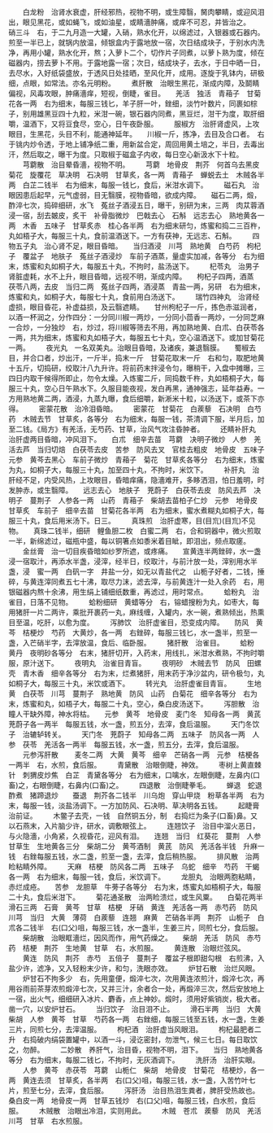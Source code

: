 <!-- { "loadSidebar": true } -->
　　白龙粉　治肾水衰虚，肝经邪热，视物不明，或生障翳，胬肉攀睛，或迎风泪出，眼见黑花，或如蝇飞，或如油星，或睛濇肿痛，或痒不可忍，并皆治之。　　硝三斗　右，于二九月造一大罐，入硝，熟水化开，以绵滤过，入银器或石器内。煎至一半已上，就锅内放温，倾银盒内于露地放一宿，次日结成块子，于别水内洗净，再用小罐，熟水化开，熬；入萝卜二个，切作片子同煮，以萝卜熟为度，倾在磁器内，捞去萝卜不用。于露地露一宿；次日，结成块子，去水，于日中晒一日，去尽水，入好纸袋盛放，于透风日处挂晒，至风化开，成用。逐旋于乳钵内，研极细，点眼，如常法。亦名元明粉。
　　煮肝散　治眼生黑花，渐成内障，及鬬睛偏视，风毒攻眼，肿痛濇痒，短视，倒睫，雀目。　　羌活　独活　青葙子　甘菊花各一两　右为细末，每服三钱匕，羊子肝一叶，銼细，淡竹叶数片，同裹如棕子，别用雄黑豆四十九粒，米泔一碗，银石器内同煮，黑豆烂，泔干为度，取肝细嚼，温酒下，又将豆食尽，空心，日午夜卧服。
　　服椒方　治肝肾虚风，上攻眼目，生黑花，头目不利，能通神延年。　　川椒一斤，拣净，去目及合口者。　右于铫内炒令透，于地上铺净纸二重，用新盆合定，周回用黄土培之，半日，去毒出汗，然后取之，曝干为度。只取椒于磁盒子内收，每日空心新汲水下十粒。
　　芎藭散　治目晕昏濇，视物不明。
　　芎藭　地骨皮　荆芥　何首乌去黑皮　菊花　旋覆花　草决明　石决明　甘草炙，各一两　青葙子　蝉蜕去土　木贼各半两　白芷二钱半　右为细末，每服一钱匕，食后，米泔水调下。
　　磁石丸　治眼因患后起早，元气虚弱，目无翳膜，视物昏暗，欲成内障。　　磁石二两，煅，酢淬七次，捣碎细研，水飞　菟丝子酒浸五日，曝干，别研为末，三两　肉苁蓉酒浸一宿，刮去皴皮，炙干　补骨脂微炒　巴戟去心　石斛　远志去心　熟地黄各一两　木香　五味子　甘草炙赤　桂心各半两　右为细末研匀，炼蜜和捣二三百杵，丸如梧子大，每服三十丸，食前温酒送下。一方有茯神，无远志、石斛。
　　四物五子丸　治心肾不足，眼目昏暗。　　当归酒浸　川芎　熟地黄　白芍药　枸杞子　覆盆子　地肤子　菟丝子酒浸炒　车前子酒蒸，量虚实加减，各等分　右为细末，炼蜜和丸如桐子大，每服五十丸，不拘时，盐汤送下。
　　杞苓丸　治男子肾脏虚耗，水不上升，眼目昏暗，远视不明，渐成内障。　　枸杞子四两，酒蒸　茯苓八两，去皮　当归二两　菟丝子四两，酒浸蒸　青盐一两，另研　右为细末，炼蜜和丸，如桐子大，每服七十丸，食前用白汤送下。
　　瑞竹四神丸　治肾经虚损，眼目昏花，补虚益损，及云翳遮睛。　　甘州枸杞子一斤，拣色赤滋润者，以酒一杯润之，分作四分：一分同川椒一两炒，一分同小茴香一两炒，一分同芝麻一合炒，一分独炒　右，炒过，将川椒等筛去不用，再加熟地黄、白朮、白茯苓各一两，共为细末，炼蜜和丸如梧子大，每服五七十丸，空心温酒送下。或加甘菊花一两。
　　夜光丸　一名双美丸。治眼目昏暗，及诸疾，兼退翳膜。　　蜀椒去目，并合口者，炒出汗，一斤半，捣末一斤　甘菊花取末一斤　右和匀，取肥地黄十五斤，切捣研，绞取汁八九升许。将前药末拌浸令匀，曝稍干，入盘中摊曝，三四日内取干候得所即止，勿令太燥。入炼蜜二斤，同捣数千杵，丸如梧桐子大，每服三十丸，空心日午熟水下。久服目能夜视，发白再黑，通神强志，延年益寿。一方用熟地黄二两，酒浸，九蒸九曝，食后细嚼，新淅米十粒，以汤送下，或茶下亦得。
　　密蒙花散　治冷泪昏暗。
　　密蒙花　甘菊花　白蒺藜　石决明　白芍药　木贼去节　甘草炙，各等分　右为细末，每服一钱，茶清调下服，半月后，加至二钱。《局方》有羌活，无芍药、甘草，治风气攻注昏肿者。
　　还睛补肝丸　治肝虚两目昏暗，冲风泪下。　　白朮　细辛去苗　芎藭　决明子微炒　人参　羌活去芦　当归切焙　白茯苓去皮　苦参　防风去叉　官桂去粗皮　地骨皮　五味子　元参　黄芩去黑心　车前子微炒　青葙子　菊花　甘草炙各等分　右为细末，炼蜜为丸，如桐子大，每服三十丸，加至四十丸，不拘时，米饮下。
　　补肝丸　治肝经不足，内受风热，上攻眼目，昏暗痒痛，隐濇难开，多眵洒泪，怕日羞明，时发肿赤，或生翳障。　　远志去心　地肤子　茺蔚子　白茯苓去皮　防风去芦　决明子　蔓荆子　人参各一两　山药　青葙子　柴胡去苗柏子仁炒　元参　地骨皮　甘草炙　车前子　细辛去苗　甘菊花各半两　右为细末，蜜水煮糊丸如桐子大，每服三十丸，食后用米汤下。日三。
　　真珠煎　治肝虚寒，目(目巟)(目巟)不见物。　　真珠二钱半，细研　鲤鱼胆二枚　白蜜二两　右，合和铜器中，微火煎取一半，新绵滤过，磁瓶中盛，每以铜箸点如黍米着目眦，即泪出，频点取瘥。
　　金丝膏　治一切目疾昏暗如纱罗所遮，或疼痛。　　宣黄连半两銼碎，水一盏浸一宿取汁，再添水半盏，浸滓，经半日，绞取汁，与前汁放一处，滓别用水半盏，浸　蜜一两　白矾一字　井盐一分，如无以青盐代之　山栀子好者，二钱，捶碎，与黄连滓同煮五七十沸，取尽力沫，滤去滓，与前黄连汁一处入余药　右，用银磁器内熬十余沸，用生绢上铺细纸数重，再滤过，用时常点。
　　蛤粉丸　治雀目，日落不见物。
　　蛤粉细研　黄蜡等分　右，镕蜡搜粉为丸，如枣大，每用猪肝一片二两许，乘批开裹药一丸，麻线缠，入罐内，水一碗，煮熟倾出，热熏目至温，吃肝，以愈为度。
　　泻肺饮　治肝虚雀目，恐变成内障。　　防风　黄芩　桔梗炒　芍药　大黄炒，各一两　右銼碎，每服三钱匕，水一盏半，煎至一盏，入芒硝半字，去滓放温，食后、临卧服。
　　猪肝散　治雀目。
　　蛤粉　黄丹　夜明砂各等分　右末，猪肝切开，入药末，用线扎，米泔水煮熟，不拘时嚼服，原汁送下。
　　夜明丸　治雀目青盲。
　　夜明砂　木贼去节　防风　田螺壳　青木香　细辛各等分　右为末，烂煮猪肝，用末药于净沙盆内，研令极匀，丸如桐子大，每服三十丸，米饮或酒下。
　　转光丸　治肝虚雀目青盲。
　　生地黄　白茯苓　川芎　蔓荆子　熟地黄　防风　山药　白菊花　细辛各等分　右为末，炼蜜和丸，如梧子大，每服二十丸，空心，桑白皮汤送下。
　　泻胆散　治瞳人干缺外障，神水将枯。　　元参　黄芩　地骨皮　麦门冬　知母各一两　黄芪　茺蔚子各一两半　每服五钱，水一盏，煎五分，去滓，食后温服。
　　天门冬饮子　治辘轳转关。
　　天门冬　茺蔚子　知母各二两　五味子　防风各一两　人参　茯苓　羌活各一两半　每服五钱，水一盏，煎五分，去滓，食后温服。
　　元参泻肝散
　　麦冬二两　大黄　黄芩　细辛　芒硝各一两　元参　桔梗各一两半　右，水煎，食后服。
　　青黛散　治眼倒睫，神效。
　　枣树上黄直棘针　刺猬皮炒焦　白芷　青黛各等分　右为细末，口噙水，左眼倒睫，左鼻内(口畜)之，右眼倒睫，右鼻内(口畜)之。
　　四退散　治倒睫拳毛。
　　蝉退　蛇退酢煮　猪蹄退炒　　蚕退　荆芥各二钱半　川乌炮　穿山甲烧　粉草各半两　右为末，每服一钱，淡盐汤调下。一方加防风、石决明、草决明各五钱。
　　起睫膏　治前证。
　　木鳖子去壳，一钱　自然铜五分，制　右捣烂为条子(口畜)鼻。又以石燕末，入片脑少许，研水，调敷眼弦上。
　　连翘饮子　治目中溜火恶日，与火隐濇，小角紧，久视昏花，迎风有泪。　　连翘　当归　红葵花　蔓荆　人参　甘草生　生地黄各三分　柴胡二分　黄芩酒制　黄芪　防风　羌活各半钱　升麻一钱　右銼每服五钱，水二盏，煎至一盏，去滓，食后稍热服。
　　排风散　治两睑粘睛外障。
　　天麻　桔梗　防风各二两　五味子　乌蛇　细辛　芍药　干蝎各一两　右为细末，每服一钱，食后，米饮调下。
　　龙胆丸　治眼两胞粘睛，赤烂成疮。　　苦参　龙胆草　牛蒡子各等分　右为末，炼蜜丸如梧桐子大，每服二十丸，食后米泔下。
　　菊花通圣散　治两睑溃烂，或生风粟。　　白菊花两半　滑石三两　石膏　黄芩　甘草　桔梗　牙硝　黄连　羌活各一两　赤芍药　防风　川芎　当归　大黄　薄荷　白蒺藜　连翘　麻黄　芒硝各半两　荆芥　山栀子　白朮各二钱半　右(口父)咀，每服三钱，水一盏半，生姜三片，同煎七分，食后服。
　　柴胡散　治眼眶濇烂，因风而作，用气药燥之。　　柴胡　羌活　防风　赤芍药　桔梗　荆芥　生地黄　甘草　右，水煎服。
　　黄连散　治眼烂弦风。
　　黄连　防风　荆芥　赤芍　五倍子　蔓荆子　覆盆子根即甜勾根　右煎沸，入盐少许，滤净，又入轻粉末少许，和匀，洗眼亦效。
　　炉甘石散　治烂风眼。
　　炉甘石不拘多少　右，先用童便，煅淬七次，次用黄连浓煎汁，煅淬七次，再用谷雨前茶芽浓煎煅淬七次，又并三汁，余者合一处，再煅淬三次，然后安放地上一宿，出火气，细细研入冰片、麝香，点上神妙。煅时，须用好紫销炭，极大者。凿一穴，以安炉甘石。
　　当归饮子　治目泪不止。
　　滑石半两　当归　大黄　柴胡　人参　黄芩　甘草　芍药各一两　右銼细，每服三钱至五钱，水一盏，生姜三片，同煎七分，去滓温服。
　　枸杞酒　治肝虚当风眼泪。
　　枸杞最肥者二升　右捣破内绢袋置罐中，以酒一斗，浸讫密封，勿泄气，候三七日。每日取饮之，勿醉。
　　二妙散　养肝气，治目昏，视物不明，泪下。　　当归　熟地黄各等分　右为细末，每服二钱匕，不拘时，无灰酒调下。
　　洗肝汤　治肝实眼。
　　人参　黄芩　赤茯苓　芎藭　山栀仁　柴胡　地骨皮　甘菊花　桔梗炒，各一两　黄连去须　甘草炙，各半两　右(口父)咀，每服三钱，水一盏，入苦竹叶七片，煎至七分，去滓，食后服。
　　泻肝汤　治目热泪生粪者，脾肝受热故也。　　桑白皮一两　地骨皮一两　甘草五钱炒　右(口父)咀，每服三钱，白水煎，食后服。
　　木贼散　治眼出冷泪，实则用此。
　　木贼　苍朮　蒺藜　防风　羌活　川芎　甘草　右水煎服。
